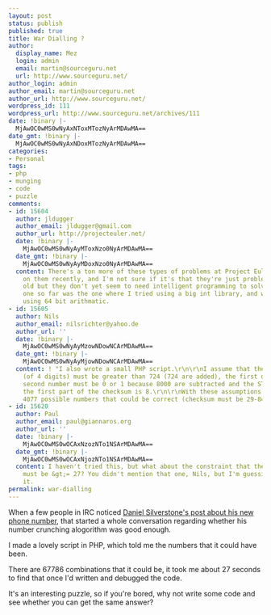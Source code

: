 ```yaml
---
layout: post
status: publish
published: true
title: War Dialling ?
author:
  display_name: Mez
  login: admin
  email: martin@sourceguru.net
  url: http://www.sourceguru.net/
author_login: admin
author_email: martin@sourceguru.net
author_url: http://www.sourceguru.net/
wordpress_id: 111
wordpress_url: http://www.sourceguru.net/archives/111
date: !binary |-
  MjAwOC0wMS0wNyAxNToxMTozNyArMDAwMA==
date_gmt: !binary |-
  MjAwOC0wMS0wNyAxNDoxMTozNyArMDAwMA==
categories:
- Personal
tags:
- php
- munging
- code
- puzzle
comments:
- id: 15604
  author: jldugger
  author_email: jldugger@gmail.com
  author_url: http://projecteuler.net/
  date: !binary |-
    MjAwOC0wMS0wNyAyMToxNzo0NyArMDAwMA==
  date_gmt: !binary |-
    MjAwOC0wMS0wNyAyMDoxNzo0NyArMDAwMA==
  content: There's a ton more of these types of problems at Project Euler. I've started
    on them recently, and I'm not sure if it's that they're just problems 7 years
    old but they don't yet seem to need intelligent programming to solve. The hardest
    one so far was the one where I tried using a big int library, and wound up just
    using 64 bit arithmatic.
- id: 15605
  author: Nils
  author_email: nilsrichter@yahoo.de
  author_url: ''
  date: !binary |-
    MjAwOC0wMS0wNyAyMzowNDowNCArMDAwMA==
  date_gmt: !binary |-
    MjAwOC0wMS0wNyAyMjowNDowNCArMDAwMA==
  content: ! "I also wrote a small PHP script.\r\n\r\nI assume that the second number
    (of 4 digits) must be greater than 724 (724 are added), the first digit of the
    second number must be 0 or 1 because 8000 are subtracted and the STD is 0161 so
    the first part of the checksum is 8.\r\n\r\nWith these assumptions there are only
    4077 possible numbers that could be correct (checksum must be 29-8=21)."
- id: 15620
  author: Paul
  author_email: paul@giannaros.org
  author_url: ''
  date: !binary |-
    MjAwOC0wMS0wOCAxNzozNTo1NSArMDAwMA==
  date_gmt: !binary |-
    MjAwOC0wMS0wOCAxNjozNTo1NSArMDAwMA==
  content: I haven't tried this, but what about the constraint that the first number
    must be &gt;= 27? You didn't mention that one, Nils, but I'm guessing you included
    it.
permalink: war-dialling
---
```

<p>When a few people in IRC noticed <a href="http://blog.digital-scurf.org/life/new-home-phone.html">Daniel Silverstone's post about his new phone number</a>, that started a whole conversation regarding whether his number crunching alogorithm was good enough.</p>
<p>I made a lovely script in PHP, which told me the numbers that it could have been.</p>
<p>There are 67786 combinations that it could be, it took me about 27 seconds to find that once I'd written and debugged the code.</p>
<p>It's an interesting puzzle, so if you're bored, why not write some code and see whether you can get the same answer?</p>
